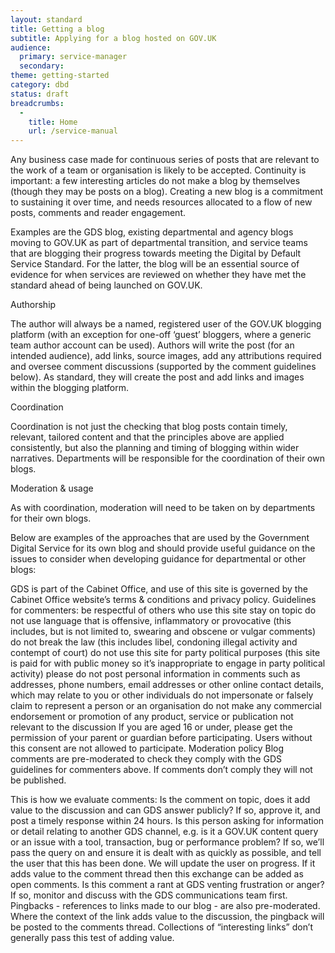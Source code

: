 ```yaml
---
layout: standard
title: Getting a blog
subtitle: Applying for a blog hosted on GOV.UK
audience:
  primary: service-manager
  secondary:
theme: getting-started
category: dbd
status: draft
breadcrumbs:
  -
    title: Home
    url: /service-manual
---
```


Any business case made for continuous series of posts that are relevant to the work of a team or organisation is likely to be accepted. Continuity is important: a few interesting articles do not make a blog by themselves (though they may be posts on a blog). Creating a new blog is a commitment to sustaining it over time, and needs resources allocated to a flow of new posts, comments and reader engagement.

Examples are the GDS blog, existing departmental and agency blogs moving to GOV.UK as part of departmental transition, and service teams that are blogging their progress towards meeting the Digital by Default Service Standard. For the latter, the blog will be an essential source of evidence for when services are reviewed on whether they have met the standard ahead of being launched on GOV.UK.

Authorship

The author will always be a named, registered user of the GOV.UK blogging platform (with an exception for one-off ‘guest’ bloggers, where a generic team author account can be used). Authors will write the post (for an intended audience), add links, source images, add any attributions required and oversee comment discussions (supported by the comment guidelines below). As standard, they will create the post and add links and images within the blogging platform.

Coordination

Coordination is not just the checking that blog posts contain timely, relevant, tailored content and that the principles above are applied consistently, but also the planning and timing of blogging within wider narratives. Departments will be responsible for the coordination of their own blogs. 

Moderation & usage

As with coordination, moderation will need to be taken on by departments for their own blogs. 

Below are examples of the approaches that are used by the Government Digital Service for its own blog and should provide useful guidance on the issues to consider when developing guidance for departmental or other blogs:

GDS is part of the Cabinet Office, and use of this site is governed by the Cabinet Office website’s terms & conditions and privacy policy.
Guidelines for commenters:
be respectful of others who use this site
stay on topic
do not use language that is offensive, inflammatory or provocative (this includes, but is not limited to, swearing and obscene or vulgar comments)
do not break the law (this includes libel, condoning illegal activity and contempt of court)
do not use this site for party political purposes (this site is paid for with public money so it’s inappropriate to engage in party political activity)
please do not post personal information in comments such as addresses, phone numbers, email addresses or other online contact details, which may relate to you or other individuals
do not impersonate or falsely claim to represent a person or an organisation
do not make any commercial endorsement or promotion of any product, service or publication not relevant to the discussion
If you are aged 16 or under, please get the permission of your parent or guardian before participating. Users without this consent are not allowed to participate.
Moderation policy
Blog comments are pre-moderated to check they comply with the GDS guidelines for commenters above. If comments don’t comply they will not be published.

This is how we evaluate comments:
Is the comment on topic, does it add value to the discussion and can GDS answer publicly?
If so, approve it, and post a timely response within 24 hours.
Is this person asking for information or detail relating to another GDS channel, e.g. is it a GOV.UK content query or an issue with a tool, transaction, bug or performance problem?
If so, we’ll pass the query on and ensure it is dealt with as quickly as possible, and tell the user that this has been done. We will update the user on progress. If it adds value to the comment thread then this exchange can be added as open comments.
Is this comment a rant at GDS venting frustration or anger?
If so, monitor and discuss with the GDS communications team first.
Pingbacks - references to links made to our blog - are also pre-moderated. Where the context of the link adds value to the discussion, the pingback will be posted to the comments thread. Collections of “interesting links” don’t generally pass this test of adding value.

